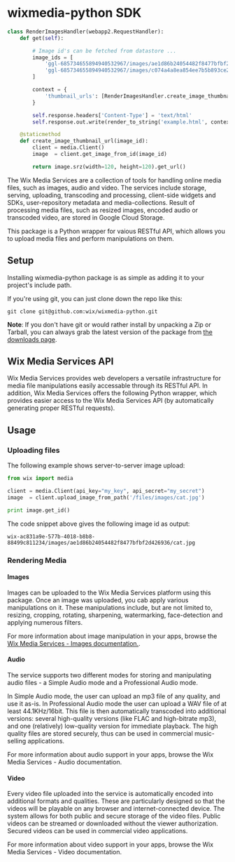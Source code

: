 wixmedia-python SDK
===================

```python
class RenderImagesHandler(webapp2.RequestHandler):
    def get(self):

        # Image id's can be fetched from datastore ...
        image_ids = [
            'ggl-685734655894940532967/images/ae1d86b24054482f8477bfbf2d426936/cat.jpg',
            'ggl-685734655894940532967/images/c074a4a8ea854ee7b5b893ce2a0c7361/dog.jpg'
        ]

        context = {
            'thumbnail_urls': [RenderImagesHandler.create_image_thumbnail_url(image_id) for image_id in image_ids]
        }

        self.response.headers['Content-Type'] = 'text/html'
        self.response.out.write(render_to_string('example.html', context))

    @staticmethod
    def create_image_thumbnail_url(image_id):
        client = media.Client()
        image  = client.get_image_from_id(image_id)

        return image.srz(width=120, height=120).get_url()
```
The Wix Media Services are a collection of tools for handling online media files, such as images, audio and video. The services include storage, serving, uploading, transcoding and processing, client-side widgets and SDKs, user-repository metadata and media-collections. Result of processing media files, such as resized images, encoded audio or transcoded video, are stored in Google Cloud Storage.

This package is a Python wrapper for vaious RESTful API, which allows you to upload media files and perform manipulations on them.

## Setup ##

Installing wixmedia-python package is as simple as adding it to your project's include path.  

If you're using git, you can just clone down the repo like this:

```
git clone git@github.com:wix/wixmedia-python.git
```

__Note__: If you don't have git or would rather install by unpacking a Zip or Tarball, you can always grab the latest version of the package from [the downloads page](https://github.com/wix/wixmedia-python/archive/master.zip). 


## Wix Media Services API ##

Wix Media Services provides web developers a versatile infrastructure for media file manipulations easily accessable through its RESTful API. 
In addition, Wix Media Services offers the following Python wrapper, which provides easier access to the Wix Media Services API (by automatically generating proper RESTful requests).

## Usage ##

### Uploading files ###

The following example shows server-to-server image upload:

```python
from wix import media

client = media.Client(api_key="my_key", api_secret="my_secret")
image  = client.upload_image_from_path('/files/images/cat.jpg')

print image.get_id()
```

The code snippet above gives the following image id as output:
```
wix-ac831a9e-577b-4018-b8b8-88499c811234/images/ae1d86b24054482f8477bfbf2d426936/cat.jpg
```

### Rendering Media ###

#### Images ####
Images can be uploaded to the Wix Media Services platform using this package.
Once an image was uploaded, you cab apply various manipulations on it. These manipulations include, but are not limited to, resizing, cropping, rotating, sharpening, watermarking, face-detection and applying numerous filters. 

For more information about image manipulation in your apps, browse the [Wix Media Services - Images documentation.](https://github.com/wix/wixmedia-python/blob/master/images.md).

#### Audio ####
The service supports two different modes for storing and manipulating audio files - a Simple Audio mode and a Professional Audio mode.

In Simple Audio mode, the user can upload an mp3 file of any quality, and use it as-is. In Professional Audio mode the user can upload a WAV file of at least 44.1KHz/16bit. This file is then automatically transcoded into additional versions: several high-quality versions (like FLAC and high-bitrate mp3), and one (relatively) low-quality version for immediate playback. The high quality files are stored securely, thus can be used in commercial music-selling applications.

For more information about audio support in your apps, browse the Wix Media Services - Audio documentation.

#### Video ####
Every video file uploaded into the service is automatically encoded into additional formats and qualities. These are particularly designed so that the videos will be playable on any browser and internet-connected device.
The system allows for both public and secure storage of the video files. Public videos can be streamed or downloaded without the viewer authorization. Secured videos can be used in commercial video applications.

For more information about video support in your apps, browse the Wix Media Services - Video documentation.
